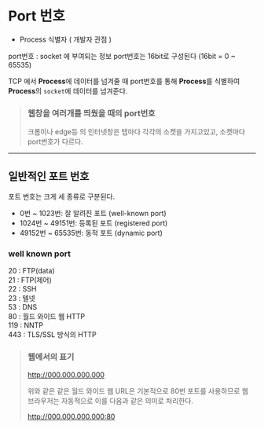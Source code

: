 # Port 번호
- Process 식별자 ( 개발자 관점 )   

port번호 : socket 에 부여되는 정보
port번호는 16bit로 구성된다 (16bit = 0 ~ 65535)

TCP 에서 **Process**에 데이터를 넘겨줄 때
port번호를 통해 **Process**를 식별하여
**Process**의 `socket`에 데이터를 넘겨준다.

> ### 웹창을 여러개를 띄웠을 때의 port번호   
> 크롬이나 edge등 의 인터넷창은 탭마다 각각의 소켓을 가지고있고, 소켓마다 port번호가 다르다.

<hr>

## 일반적인 포트 번호
포트 번호는 크게 세 종류로 구분된다.

- 0번 ~ 1023번: 잘 알려진 포트 (well-known port)
- 1024번 ~ 49151번: 등록된 포트 (registered port)
- 49152번 ~ 65535번: 동적 포트 (dynamic port)

### well known port
20 : FTP(data)   
21 : FTP(제어)   
22 : SSH   
23 : 텔넷   
53 : DNS   
80 : 월드 와이드 웹 HTTP   
119 : NNTP   
443 : TLS/SSL 방식의 HTTP

> ### 웹에서의 표기   
>http://000.000.000.000   
>
>위와 같은 같은 월드 와이드 웹 URL은 기본적으로 80번 포트를 사용하므로 웹 브라우저는 자동적으로 이를 다음과 같은 의미로 처리한다.  
> 
>http://000.000.000.000:80